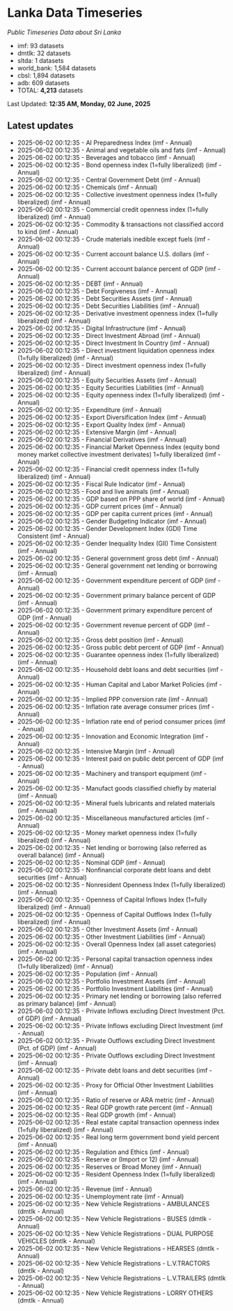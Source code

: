 # Lanka Data Timeseries
*Public Timeseries Data about Sri Lanka*

* imf: 93 datasets
* dmtlk: 32 datasets
* sltda: 1 datasets
* world_bank: 1,584 datasets
* cbsl: 1,894 datasets
* adb: 609 datasets
* TOTAL: **4,213** datasets

Last Updated: **12:35 AM, Monday, 02 June, 2025**

## Latest updates

* 2025-06-02 00:12:35 - AI Preparedness Index (imf - Annual)
* 2025-06-02 00:12:35 - Animal and vegetable oils and fats (imf - Annual)
* 2025-06-02 00:12:35 - Beverages and tobacco (imf - Annual)
* 2025-06-02 00:12:35 - Bond openness index (1=fully liberalized) (imf - Annual)
* 2025-06-02 00:12:35 - Central Government Debt (imf - Annual)
* 2025-06-02 00:12:35 - Chemicals (imf - Annual)
* 2025-06-02 00:12:35 - Collective investment openness index (1=fully liberalized) (imf - Annual)
* 2025-06-02 00:12:35 - Commercial credit openness index (1=fully liberalized) (imf - Annual)
* 2025-06-02 00:12:35 - Commodity & transactions not classified accord to kind (imf - Annual)
* 2025-06-02 00:12:35 - Crude materials inedible except fuels (imf - Annual)
* 2025-06-02 00:12:35 - Current account balance U.S. dollars (imf - Annual)
* 2025-06-02 00:12:35 - Current account balance percent of GDP (imf - Annual)
* 2025-06-02 00:12:35 - DEBT (imf - Annual)
* 2025-06-02 00:12:35 - Debt Forgiveness (imf - Annual)
* 2025-06-02 00:12:35 - Debt Securities Assets (imf - Annual)
* 2025-06-02 00:12:35 - Debt Securities Liabilities (imf - Annual)
* 2025-06-02 00:12:35 - Derivative investment openness index (1=fully liberalized) (imf - Annual)
* 2025-06-02 00:12:35 - Digital Infrastructure (imf - Annual)
* 2025-06-02 00:12:35 - Direct Investment Abroad (imf - Annual)
* 2025-06-02 00:12:35 - Direct Investment In Country (imf - Annual)
* 2025-06-02 00:12:35 - Direct investment liquidation openness index (1=fully liberalized) (imf - Annual)
* 2025-06-02 00:12:35 - Direct investment openness index (1=fully liberalized) (imf - Annual)
* 2025-06-02 00:12:35 - Equity Securities Assets (imf - Annual)
* 2025-06-02 00:12:35 - Equity Securities Liabilities (imf - Annual)
* 2025-06-02 00:12:35 - Equity openness index (1=fully liberalized) (imf - Annual)
* 2025-06-02 00:12:35 - Expenditure (imf - Annual)
* 2025-06-02 00:12:35 - Export Diversification Index (imf - Annual)
* 2025-06-02 00:12:35 - Export Quality Index (imf - Annual)
* 2025-06-02 00:12:35 - Extensive Margin (imf - Annual)
* 2025-06-02 00:12:35 - Financial Derivatives (imf - Annual)
* 2025-06-02 00:12:35 - Financial Market Openness Index (equity bond money market collective investment derivates) 1=fully liberalized (imf - Annual)
* 2025-06-02 00:12:35 - Financial credit openness index (1=fully liberalized) (imf - Annual)
* 2025-06-02 00:12:35 - Fiscal Rule Indicator (imf - Annual)
* 2025-06-02 00:12:35 - Food and live animals (imf - Annual)
* 2025-06-02 00:12:35 - GDP based on PPP share of world (imf - Annual)
* 2025-06-02 00:12:35 - GDP current prices (imf - Annual)
* 2025-06-02 00:12:35 - GDP per capita current prices (imf - Annual)
* 2025-06-02 00:12:35 - Gender Budgeting Indicator (imf - Annual)
* 2025-06-02 00:12:35 - Gender Development Index (GDI) Time Consistent (imf - Annual)
* 2025-06-02 00:12:35 - Gender Inequality Index (GII) Time Consistent (imf - Annual)
* 2025-06-02 00:12:35 - General government gross debt (imf - Annual)
* 2025-06-02 00:12:35 - General government net lending or borrowing (imf - Annual)
* 2025-06-02 00:12:35 - Government expenditure percent of GDP (imf - Annual)
* 2025-06-02 00:12:35 - Government primary balance percent of GDP (imf - Annual)
* 2025-06-02 00:12:35 - Government primary expenditure percent of GDP (imf - Annual)
* 2025-06-02 00:12:35 - Government revenue percent of GDP (imf - Annual)
* 2025-06-02 00:12:35 - Gross debt position (imf - Annual)
* 2025-06-02 00:12:35 - Gross public debt percent of GDP (imf - Annual)
* 2025-06-02 00:12:35 - Guarantee openness index (1=fully liberalized) (imf - Annual)
* 2025-06-02 00:12:35 - Household debt loans and debt securities (imf - Annual)
* 2025-06-02 00:12:35 - Human Capital and Labor Market Policies (imf - Annual)
* 2025-06-02 00:12:35 - Implied PPP conversion rate (imf - Annual)
* 2025-06-02 00:12:35 - Inflation rate average consumer prices (imf - Annual)
* 2025-06-02 00:12:35 - Inflation rate end of period consumer prices (imf - Annual)
* 2025-06-02 00:12:35 - Innovation and Economic Integration (imf - Annual)
* 2025-06-02 00:12:35 - Intensive Margin (imf - Annual)
* 2025-06-02 00:12:35 - Interest paid on public debt percent of GDP (imf - Annual)
* 2025-06-02 00:12:35 - Machinery and transport equipment (imf - Annual)
* 2025-06-02 00:12:35 - Manufact goods classified chiefly by material (imf - Annual)
* 2025-06-02 00:12:35 - Mineral fuels lubricants and related materials (imf - Annual)
* 2025-06-02 00:12:35 - Miscellaneous manufactured articles (imf - Annual)
* 2025-06-02 00:12:35 - Money market openness index (1=fully liberalized) (imf - Annual)
* 2025-06-02 00:12:35 - Net lending or borrowing (also referred as overall balance) (imf - Annual)
* 2025-06-02 00:12:35 - Nominal GDP (imf - Annual)
* 2025-06-02 00:12:35 - Nonfinancial corporate debt loans and debt securities (imf - Annual)
* 2025-06-02 00:12:35 - Nonresident Openness Index (1=fully liberalized) (imf - Annual)
* 2025-06-02 00:12:35 - Openness of Capital Inflows Index (1=fully liberalized) (imf - Annual)
* 2025-06-02 00:12:35 - Openness of Capital Outflows Index (1=fully liberalized) (imf - Annual)
* 2025-06-02 00:12:35 - Other Investment Assets (imf - Annual)
* 2025-06-02 00:12:35 - Other Investment Liabilities (imf - Annual)
* 2025-06-02 00:12:35 - Overall Openness Index (all asset categories) (imf - Annual)
* 2025-06-02 00:12:35 - Personal capital transaction openness index (1=fully liberalized) (imf - Annual)
* 2025-06-02 00:12:35 - Population (imf - Annual)
* 2025-06-02 00:12:35 - Portfolio Investment Assets (imf - Annual)
* 2025-06-02 00:12:35 - Portfolio Investment Liabilities (imf - Annual)
* 2025-06-02 00:12:35 - Primary net lending or borrowing (also referred as primary balance) (imf - Annual)
* 2025-06-02 00:12:35 - Private Inflows excluding Direct Investment (Pct. of GDP) (imf - Annual)
* 2025-06-02 00:12:35 - Private Inflows excluding Direct Investment (imf - Annual)
* 2025-06-02 00:12:35 - Private Outflows excluding Direct Investment (Pct. of GDP) (imf - Annual)
* 2025-06-02 00:12:35 - Private Outflows excluding Direct Investment (imf - Annual)
* 2025-06-02 00:12:35 - Private debt loans and debt securities (imf - Annual)
* 2025-06-02 00:12:35 - Proxy for Official Other Investment Liabilities (imf - Annual)
* 2025-06-02 00:12:35 - Ratio of reserve or ARA metric (imf - Annual)
* 2025-06-02 00:12:35 - Real GDP growth rate percent (imf - Annual)
* 2025-06-02 00:12:35 - Real GDP growth (imf - Annual)
* 2025-06-02 00:12:35 - Real estate capital transaction openness index (1=fully liberalized) (imf - Annual)
* 2025-06-02 00:12:35 - Real long term government bond yield percent (imf - Annual)
* 2025-06-02 00:12:35 - Regulation and Ethics (imf - Annual)
* 2025-06-02 00:12:35 - Reserve or (Import or 12) (imf - Annual)
* 2025-06-02 00:12:35 - Reserves or Broad Money (imf - Annual)
* 2025-06-02 00:12:35 - Resident Openness Index (1=fully liberalized) (imf - Annual)
* 2025-06-02 00:12:35 - Revenue (imf - Annual)
* 2025-06-02 00:12:35 - Unemployment rate (imf - Annual)
* 2025-06-02 00:12:35 - New Vehicle Registrations - AMBULANCES (dmtlk - Annual)
* 2025-06-02 00:12:35 - New Vehicle Registrations - BUSES (dmtlk - Annual)
* 2025-06-02 00:12:35 - New Vehicle Registrations - DUAL PURPOSE VEHICLES (dmtlk - Annual)
* 2025-06-02 00:12:35 - New Vehicle Registrations - HEARSES (dmtlk - Annual)
* 2025-06-02 00:12:35 - New Vehicle Registrations - L.V.TRACTORS (dmtlk - Annual)
* 2025-06-02 00:12:35 - New Vehicle Registrations - L.V.TRAILERS (dmtlk - Annual)
* 2025-06-02 00:12:35 - New Vehicle Registrations - LORRY OTHERS (dmtlk - Annual)